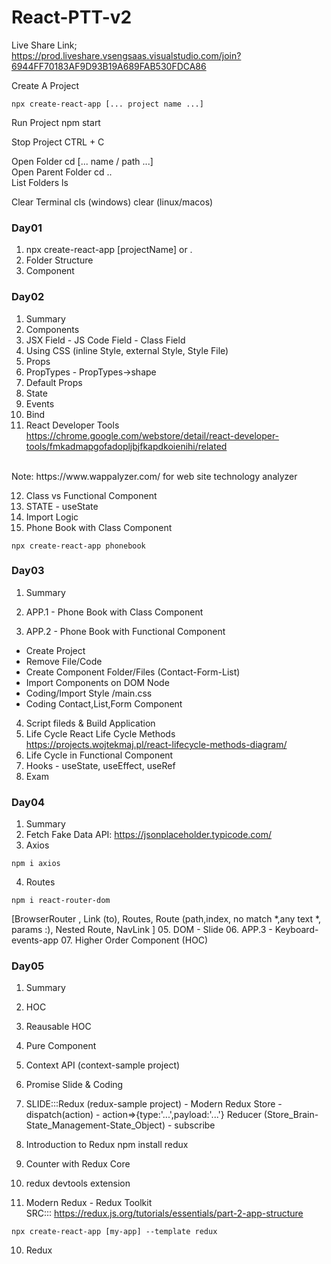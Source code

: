 # React-PTT-v2


Live Share Link;<br/>
https://prod.liveshare.vsengsaas.visualstudio.com/join?6944FF70183AF9D93B19A689FAB530FDCA86

Create A Project
```
npx create-react-app [... project name ...]
```
Run Project
npm start

Stop Project
CTRL + C

Open Folder
cd [... name / path ...]
<br/>
Open Parent Folder
cd ..
<br/>
List Folders
ls
<br/>

Clear Terminal
cls (windows)
clear (linux/macos)


### Day01

1. npx create-react-app [projectName] or .
2. Folder Structure
3. Component

### Day02

01. Summary
02. Components
03. JSX Field - JS Code Field - Class Field
04. Using CSS (inline Style, external Style, Style File)
05. Props
06. PropTypes - PropTypes->shape
07. Default Props
08. State
09. Events
10. Bind
11. React Developer Tools <br/>
https://chrome.google.com/webstore/detail/react-developer-tools/fmkadmapgofadopljbjfkapdkoienihi/related
<br/>
Note: https://www.wappalyzer.com/ for web site technology analyzer

12. Class vs Functional Component
13. STATE - useState
14. Import Logic
15. Phone Book with Class Component
```
npx create-react-app phonebook
```

### Day03

01. Summary
02. APP.1 - Phone Book with Class Component

03. APP.2 - Phone Book with Functional Component
- Create Project
- Remove File/Code
- Create Component Folder/Files (Contact-Form-List)
- Import Components on DOM Node
- Coding/Import Style /main.css
- Coding Contact,List,Form Component
04. Script fileds & Build Application
05. Life Cycle
React Life Cycle Methods <br/>
https://projects.wojtekmaj.pl/react-lifecycle-methods-diagram/
06. Life Cycle in Functional Component
07. Hooks - useState, useEffect, useRef
08. Exam

### Day04

01. Summary
02. Fetch
Fake Data API: https://jsonplaceholder.typicode.com/
03. Axios
```
npm i axios
```
04. Routes 
```
npm i react-router-dom
```
[BrowserRouter , Link (to), Routes, Route (path,index, no match *,any text *, params :), Nested Route, NavLink ]
05. DOM - Slide
06. APP.3 - Keyboard-events-app
07. Higher Order Component (HOC)

### Day05

01. Summary
02. HOC
03. Reausable HOC
04. Pure Component
05. Context API (context-sample project)
06. Promise Slide & Coding
07. SLIDE:::Redux (redux-sample project) - Modern Redux
Store - dispatch(action) - action=>{type:'...',payload:'...'}
Reducer (Store_Brain-State_Management-State_Object) - subscribe


08. Introduction to Redux
npm install redux
09. Counter with Redux Core
10. redux devtools extension
09. Modern Redux - Redux Toolkit <br/>
SRC::: https://redux.js.org/tutorials/essentials/part-2-app-structure

```
npx create-react-app [my-app] --template redux 
```
10. Redux